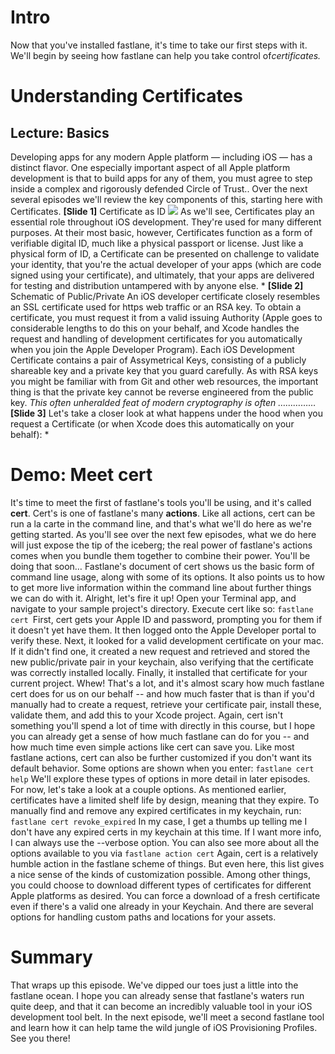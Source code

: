 # Intro
Now that you've installed fastlane, it's time to take our first steps with it. We'll begin by seeing how fastlane can help you take control of*certificates.*
# Understanding Certificates
## Lecture: Basics
Developing apps for any modern Apple platform — including iOS — has a distinct flavor. One especially important aspect of all Apple platform development is that to build apps for any of them, you must agree to step inside a complex and rigorously defended Circle of Trust.. 
Over the next several episodes we'll review the key components of this, starting here with Certificates.
**[Slide 1]** Certificate as ID
![][image-1]
As we'll see, Certificates play an essential role throughout iOS development. They're used for many different purposes. At their most basic, however, Certificates function as a form of verifiable digital ID, much like a physical passport or license. Just like a physical form of ID, a Certificate can be presented on challenge to validate your identity, that you're the actual developer of your apps (which are code signed using your certificate), and ultimately, that your apps are delivered for testing and distribution untampered with by anyone else. \* **[Slide 2]** Schematic of Public/Private
An iOS developer certificate closely resembles an SSL certificate used for https web traffic or an RSA key. To obtain a certificate, you must request it from a valid issuing Authority (Apple goes to considerable lengths to do this on your behalf, and Xcode handles the request and handling of development certificates for you automatically when you join the Apple Developer Program). 
Each iOS Development Certificate contains a pair of Assymetrical Keys, consisting of a publicly shareable key and a private key that you guard carefully. As with RSA keys you might be familiar with from Git and other web resources, the important thing is that the private key cannot be reverse engineered from the public key. *This often unheralded feat of modern cryptography is often ……………*
**[Slide 3]** 
Let's take a closer look at what happens under the hood when you request a Certificate (or when Xcode does this automatically on your behalf):
\*<!-- Complete this list -->

<!-- Rework above

- Steeping into Circle of Trust. Apple doees this for you.
- Unpack the Request and issuance process.
- The specifics of the Certificates, plus Development, Distribution, more later
- Show physically in Keychain Access
- Common manual actions: Verify, intermediate, replacing invalid/missing, exporting/importing

Possibly install and demo ProvisionQL here to better demonstrate Certificates
 -->
# Demo: Meet cert
<!-- Start at fastlane's actions then go to cert -->
It's time to meet the first of fastlane's tools you'll be using, and it's called **cert**. Cert's is one of fastlane's many **actions**. Like all actions, cert can be run a la carte in the command line, and that's what we'll do here as we're getting started. As you'll see over the next few episodes, what we do here will just expose the tip of the iceberg; the real power of fastlane's actions comes when you bundle them together to combine their power. You'll be doing that soon…
Fastlane's document of cert shows us the basic form of command line usage, along with some of its options. It also points us to how to get more live information within the command line about further things we can do with it. 
Alright, let's fire it up! 
Open your Terminal app, and navigate to your sample project's directory.  Execute cert like so:
`fastlane cert
`First, cert gets your Apple ID and password, prompting you for them if it doesn't yet have them.
It then logged onto the Apple Developer portal to verify these. 
Next, it looked for a valid development certificate on your mac. If it didn't find one, it created a new request and retrieved and stored the new public/private pair in your keychain, also verifying that the certificate was correctly installed locally.
Finally, it installed that certificate for your current project.
Whew! That's a lot, and it's almost scary how much fastlane cert does for us on our behalf -- and how much faster that is than if you'd manually had to create a request, retrieve your certificate pair, install these, validate them, and add this to your Xcode project. Again, cert isn't something you'll spend a lot of time with directly in this course, but I hope you can already get a sense of how much fastlane can do for you -- and how much time even simple actions like cert can save you.
Like most fastlane actions, cert can also be further customized if you don't want its default behavior.  Some options are shown when you enter: 
`fastlane cert help`
We'll explore these types of options in more detail in later episodes. For now, let's take a look at a couple options. As mentioned earlier, certificates have a limited shelf life by design, meaning that they expire. To manually find and remove any expired certificates in my keychain, run:
`fastlane cert revoke_expired`
In my case, I get a thumbs up telling me I don't have any expired certs in my keychain at this time. If I want more info, I can always use the --verbose option.
You can also see more about all the options available to you via 
`fastlane action cert`
Again, cert is a relatively humble action in the fastlane scheme of things. But even here, this list gives a nice sense of the kinds of customization possible. Among other things, you could choose to download different types of certificates for different Apple platforms as desired. You can force a download of a fresh certificate even if there's a valid one already in your Keychain. And there are several options for handling custom paths and locations for your assets.
# Summary
That wraps up this episode. We've dipped our toes just a little into the fastlane ocean. I hope you can already sense that fastlane's waters run quite deep, and that it can become an incredibly valuable tool in your iOS development tool belt.
In the next episode, we'll meet a second fastlane tool and learn how it can help tame the wild jungle of  iOS Provisioning Profiles. See you there!


<!--  Introduce Code Signing as a concept here too? That'd also mean introducing the Bundle ID -->

[image-1]:	https://developer.apple.com/library/archive/documentation/Security/Conceptual/cryptoservices/Art/certificate_anatomy_2x.png